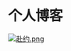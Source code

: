 # 个人博客



<a href='https://curi-t.github.io'><img src='https://s1.ax1x.com/2022/10/29/x4I21s.png' alt='赴约.png' border='0' /></a>